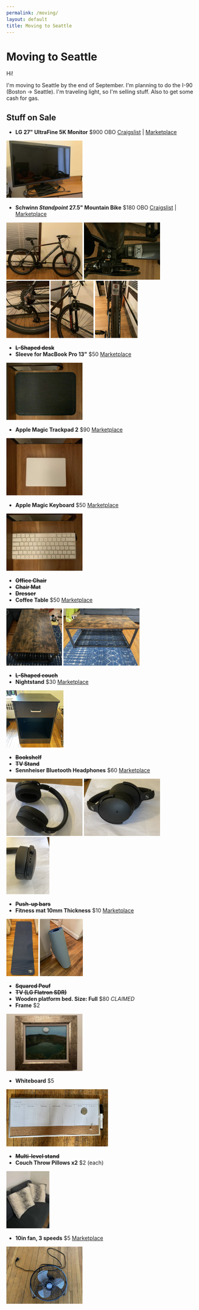 ```yaml
---
permalink: /moving/
layout: default
title: Moving to Seattle
---
```



# Moving to Seattle

Hi!

I'm moving to Seattle by the end of September. I'm planning to do the I-90 (Boston -> Seattle). I'm traveling light, so I'm selling stuff. Also to get some cash for gas.

## Stuff on Sale

- **LG 27" UltraFine 5K Monitor** $900 OBO [Craigslist](https://rochester.craigslist.org/ele/d/rochester-lg-27-ultrafine-5k-monitor/7524745413.html) \| [Marketplace](https://www.facebook.com/marketplace/item/437392961687867/)

<img src="/images/on-sale/IMG_0365.jpg" height="150" alt="LG 27in UltraFine 5K Monitor">

- **Schwinn *Standpoint* 27.5" Mountain Bike** $180 OBO [Craigslist](https://rochester.craigslist.org/bik/d/rochester-schwinn-standpoint-275/7524805279.html) \| [Marketplace](https://www.facebook.com/marketplace/item/724734665292631/)

<img src="/images/on-sale/IMG_0372.jpg" height="150" alt="Schwinn Standpoint 27.5in Mountain Bike"> <img src="/images/on-sale/IMG_0375.jpg" height="150" alt="Schwinn Standpoint 27.5in Mountain Bike"> <img src="/images/on-sale/IMG_0373.jpg" height="150" alt="Schwinn Standpoint 27.5in Mountain Bike"> <img src="/images/on-sale/IMG_0374.jpg" height="150" alt="Schwinn Standpoint 27.5in Mountain Bike"> <img src="/images/on-sale/IMG_0377.jpg" height="150" alt="Schwinn Standpoint 27.5in Mountain Bike">

- ~~**L-Shaped desk**~~
- **Sleeve for MacBook Pro 13"** $50 [Marketplace](https://www.facebook.com/marketplace/item/1439046243236061/)

<img src="/images/on-sale/IMG_0371.jpg" height="150" alt="Sleeve for MacBook Pro 13in">

- **Apple Magic Trackpad 2** $90 [Marketplace](https://www.facebook.com/marketplace/item/318007513847898/)

<img src="/images/on-sale/IMG_0370.jpg" height="150" alt="Apple Magic Trackpad 2">

- **Apple Magic Keyboard** $50 [Marketplace](https://www.facebook.com/marketplace/item/622274359265466/)

<img src="/images/on-sale/IMG_0369.jpg" height="150" alt="Apple Magic Keyboard">

- ~~**Office Chair**~~
- ~~**Chair Mat**~~
- ~~**Dresser**~~
- **Coffee Table** $50 [Marketplace](https://www.facebook.com/marketplace/item/493338289316710)

<img src="/images/on-sale/IMG_4990.jpg" height="150" alt="Coffee Table"> <img src="/images/on-sale/IMG_5039.jpg" height="150" alt="Coffee Table">

- ~~**L-Shaped couch**~~
- **Nightstand** $30 [Marketplace](https://www.facebook.com/marketplace/item/832026021256316)

<img src="/images/on-sale/IMG_5040.jpg" height="150" alt="Nightstand">

- ~~**Bookshelf**~~
- ~~**TV Stand**~~
- **Sennheiser Bluetooth Headphones** $60 [Marketplace](https://www.facebook.com/marketplace/item/402127538663505)

<img src="/images/on-sale/IMG_4930.jpeg" height="150" alt="Senheissen Bluetooth Headphones"> <img src="/images/on-sale/IMG_4931.jpeg" height="150" alt="Senheissen Bluetooth Headphones"> <img src="/images/on-sale/IMG_4932.jpeg" height="150" alt="Senheissen Bluetooth Headphones">

- ~~**Push-up bars**~~
- **Fitness mat 10mm Thickness** $10 [Marketplace](https://www.facebook.com/marketplace/item/1297641657645000)

<img src="/images/on-sale/IMG_5001.jpg" height="150" alt="Fitness mat 10mm Thickness"> <img src="/images/on-sale/IMG_5002.jpg" height="150" alt="Fitness mat 10mm Thickness">

- ~~**Squared Pouf**~~
- ~~**TV (LG Flatron SDR)**~~
- **Wooden platform bed. Size: Full** $80 *CLAIMED*
- **Frame** $2

<img src="/images/on-sale/IMG_4999.jpg" height="150" alt="Frame">

- **Whiteboard** $5

<img src="/images/on-sale/IMG_4997.jpg" height="150" alt="Whiteboard">

- ~~**Multi-level stand**~~
- **Couch Throw Pillows x2** $2 (each)

<img src="/images/on-sale/IMG_4878.jpg" height="150" alt="Couch Throw Pillows">

- **10in fan, 3 speeds** $5 [Marketplace](https://www.facebook.com/marketplace/item/404709624977685)

<img src="/images/on-sale/IMG_5041.jpg" height="150" alt="Couch Throw Pillows">

<!--
## Giveaway

## Contact
##### email: jesus.mrb103@gmail.com
<img src="/images/on-sale/IMG_CC6717A10BDB-1.jpeg" title="Whatsapp" height="150"> <img src="/images/on-sale/t_me-jerube.jpg" title="Telegram" height="150">
-->
